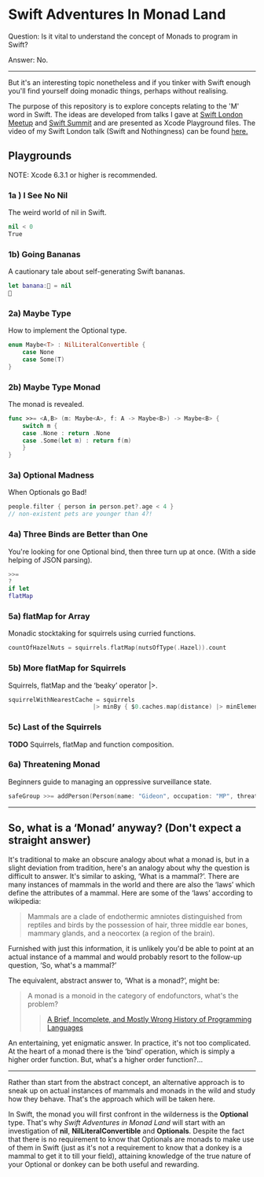 Swift Adventures In Monad Land
========

Question: Is it vital to understand the concept of Monads to program in Swift?

Answer: No.

* * *

But it's an interesting topic nonetheless and if you tinker with Swift enough you'll find yourself doing monadic things, perhaps without realising.

The purpose of this repository is to explore concepts relating to the 'M' word in Swift. The ideas are developed from talks I gave at [Swift London Meetup](http://www.meetup.com/swiftlondon/) and [Swift Summit](https://www.swiftsummit.com) and are presented as Xcode Playground files. The video of my Swift London talk (Swift and Nothingness) can be found [here.](https://skillsmatter.com/skillscasts/6203-swift-and-nothingness)

Playgrounds
---

NOTE: Xcode 6.3.1 or higher is recommended.

### 1a ) I See No Nil

The weird world of nil in Swift.

```swift
nil < 0
True
```

### 1b) Going Bananas

A cautionary tale about self-generating Swift bananas.

```swift
let banana:🍌 = nil
🍌
```

### 2a) Maybe Type

How to implement the Optional type.

```swift
enum Maybe<T> : NilLiteralConvertible {
    case None
    case Some(T)
}
```

### 2b) Maybe Type Monad

The monad is revealed.

```swift
func >>= <A,B> (m: Maybe<A>, f: A -> Maybe<B>) -> Maybe<B> {
    switch m {
    case .None : return .None
    case .Some(let m) : return f(m)
    }
}
```

### 3a) Optional Madness

When Optionals go Bad!

```swift
people.filter { person in person.pet?.age < 4 }
// non-existent pets are younger than 4?!
```

### 4a) Three Binds are Better than One

You're looking for one Optional bind, then three turn up at once. (With a side helping of JSON parsing).

```swift
>>=
?
if let
flatMap
```

### 5a) flatMap for Array

Monadic stocktaking for squirrels using curried functions.

```swift
countOfHazelNuts = squirrels.flatMap(nutsOfType(.Hazel)).count
```

### 5b) More flatMap for Squirrels

Squirrels, flatMap and the ‘beaky’ operator |>.

```swift
squirrelWithNearestCache = squirrels 
                        |> minBy { $0.caches.map(distance) |> minElement }
```

### 5c) Last of the Squirrels

**TODO** Squirrels, flatMap and function composition.

### 6a) Threatening Monad

Beginners guide to managing an oppressive surveillance state.

```swift
safeGroup >>= addPerson(Person(name: "Gideon", occupation: "MP", threat: .Elevated))
```

* * *

So, what is a ‘Monad’ anyway? (Don't expect a straight answer)
---

It's traditional to make an obscure analogy about what a monad is, but in a slight deviation from tradition, here's an analogy about why the question is difficult to answer. It's similar to asking, ‘What is a mammal?’. There are many instances of mammals in the world and there are also the ‘laws’ which define the attributes of a mammal. Here are some of the ‘laws’ according to wikipedia:

> Mammals are a clade of endothermic amniotes distinguished from reptiles and birds by the possession of hair, three middle ear bones, mammary glands, and a neocortex (a region of the brain).

Furnished with just this information, it is unlikely you'd be able to point at an actual instance of a mammal and would probably resort to the follow-up question, ‘So, what's a mammal?’

The equivalent, abstract answer to, ‘What is a monad?’, might be:

> A monad is a monoid in the category of endofunctors, what's the problem?
>
>> [A Brief, Incomplete, and Mostly Wrong History of Programming Languages](http://james-iry.blogspot.co.uk/2009/05/brief-incomplete-and-mostly-wrong.html)

An entertaining, yet enigmatic answer. In practice, it's not too complicated. At the heart of a monad there is the ‘bind’ operation, which is simply a higher order function. But, what's a higher order function?…

* * *

Rather than start from the abstract concept, an alternative approach is to sneak up on actual instances of mammals and monads in the wild and study how they behave. That's the approach which will be taken here.

In Swift, the monad you will first confront in the wilderness is the **Optional** type. That's why *Swift Adventures in Monad Land* will start with an investigation of **nil**, **NilLiteralConvertible** and **Optionals**. Despite the fact that there is no requirement to know that Optionals are monads to make use of them in Swift (just as it's not a requirement to know that a donkey is a mammal to get it to till your field), attaining knowledge of the true nature of your Optional or donkey can be both useful and rewarding.
